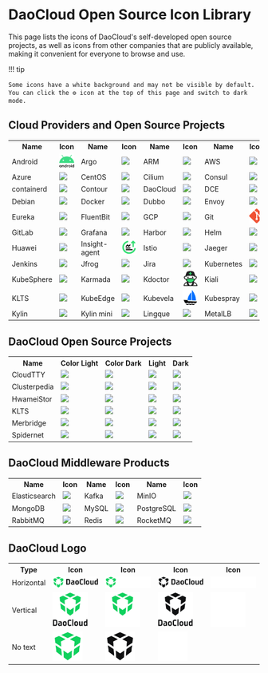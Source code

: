 # DaoCloud Open Source Icon Library

This page lists the icons of DaoCloud's self-developed open source projects, as well as icons from other companies that are publicly available, making it convenient for everyone to browse and use.

!!! tip

    Some icons have a white background and may not be visible by default. You can click the ⚙️ icon at the top of this page and switch to dark mode.

## Cloud Providers and Open Source Projects

<table>
  <tr>
    <th>Name</th>
    <th style="text-align: center; vertical-align: middle;">Icon</th>
    <th>Name</th>
    <th style="text-align: center; vertical-align: middle;">Icon</th>
    <th>Name</th>
    <th style="text-align: center; vertical-align: middle;">Icon</th>
    <th>Name</th>
    <th style="text-align: center; vertical-align: middle;">Icon</th>
  </tr>
  <tr>
    <td style="vertical-align: middle;">Android</td>
    <td><img src="../icons/providers/android.svg" width="80"></td>
    <td style="vertical-align: middle;">Argo</td>
    <td><img src="https://docs.daocloud.io/daocloud-docs-images/docs/zh/docs/community/icons/providers/argo.svg" width="80"></td>
    <td style="vertical-align: middle;">ARM</td>
    <td><img src="https://docs.daocloud.io/daocloud-docs-images/docs/zh/docs/community/icons/providers/arm.svg" width="80"></td>
    <td style="vertical-align: middle;">AWS</td>
    <td><img src="https://docs.daocloud.io/daocloud-docs-images/docs/zh/docs/community/icons/providers/aws.svg" width="80"></td>
  </tr>
  <tr>
    <td style="vertical-align: middle;">Azure</td>
    <td><img src="https://docs.daocloud.io/daocloud-docs-images/docs/zh/docs/community/icons/providers/azure.svg" width="80"></td>
    <td style="vertical-align: middle;">CentOS</td>
    <td><img src="https://docs.daocloud.io/daocloud-docs-images/docs/zh/docs/community/icons/providers/centos.svg" width="80"></td>
    <td style="vertical-align: middle;">Cilium</td>
    <td><img src="https://docs.daocloud.io/daocloud-docs-images/docs/zh/docs/community/icons/providers/cilium.svg" width="80"></td>
    <td style="vertical-align: middle;">Consul</td>
    <td><img src="https://docs.daocloud.io/daocloud-docs-images/docs/zh/docs/community/icons/providers/consul.svg" width="80"></td>
  </tr>
  <tr>
    <td style="vertical-align: middle;">containerd</td>
    <td><img src="https://docs.daocloud.io/daocloud-docs-images/docs/zh/docs/community/icons/providers/containerd.svg" width="80"></td>
    <td style="vertical-align: middle;">Contour</td>
    <td><img src="https://docs.daocloud.io/daocloud-docs-images/docs/zh/docs/community/icons/providers/contour.svg" width="80"></td>
    <td style="vertical-align: middle;">DaoCloud</td>
    <td><img src="https://docs.daocloud.io/daocloud-docs-images/docs/zh/docs/community/icons/providers/daocloud.svg" width="80"></td>
    <td style="vertical-align: middle;">DCE</td>
    <td><img src="https://docs.daocloud.io/daocloud-docs-images/docs/zh/docs/community/icons/providers/dce.svg" width="80"></td>
  </tr>
  <tr>
    <td style="vertical-align: middle;">Debian</td>
    <td><img src="https://docs.daocloud.io/daocloud-docs-images/docs/zh/docs/community/icons/providers/debian.svg" width="80"></td>
    <td style="vertical-align: middle;">Docker</td>
    <td><img src="https://docs.daocloud.io/daocloud-docs-images/docs/zh/docs/community/icons/providers/docker.svg" width="80"></td>
    <td style="vertical-align: middle;">Dubbo</td>
    <td><img src="https://docs.daocloud.io/daocloud-docs-images/docs/zh/docs/community/icons/providers/dubbo.svg" width="80"></td>
    <td style="vertical-align: middle;">Envoy</td>
    <td><img src="https://docs.daocloud.io/daocloud-docs-images/docs/zh/docs/community/icons/providers/envoy.svg" width="80"></td>
  </tr>
  <tr>
    <td style="vertical-align: middle;">Eureka</td>
    <td><img src="https://docs.daocloud.io/daocloud-docs-images/docs/zh/docs/community/icons/providers/eureka.svg" width="80"></td>
    <td style="vertical-align: middle;">FluentBit</td>
    <td><img src="https://docs.daocloud.io/daocloud-docs-images/docs/zh/docs/community/icons/providers/fluentbit.svg" width="80"></td>
    <td style="vertical-align: middle;">GCP</td>
    <td><img src="https://docs.daocloud.io/daocloud-docs-images/docs/zh/docs/community/icons/providers/google-cloud.svg" width="80"></td>
    <td style="vertical-align: middle;">Git</td>
    <td><img src="../icons/providers/git.svg" width="80"></td>
  </tr>
  <tr>
    <td style="vertical-align: middle;">GitLab</td>
    <td><img src="https://docs.daocloud.io/daocloud-docs-images/docs/zh/docs/community/icons/providers/gitlab.svg" width="80"></td>
    <td style="vertical-align: middle;">Grafana</td>
    <td><img src="https://docs.daocloud.io/daocloud-docs-images/docs/zh/docs/community/icons/providers/grafana.svg" width="80"></td>
    <td style="vertical-align: middle;">Harbor</td>
    <td><img src="https://docs.daocloud.io/daocloud-docs-images/docs/zh/docs/community/icons/providers/harbor.svg" width="80"></td>
    <td style="vertical-align: middle;">Helm</td>
    <td><img src="https://docs.daocloud.io/daocloud-docs-images/docs/zh/docs/community/icons/providers/helm.svg" width="80"></td>
  </tr>
  <tr>
    <td style="vertical-align: middle;">Huawei</td>
    <td><img src="https://docs.daocloud.io/daocloud-docs-images/docs/zh/docs/community/icons/providers/huawei.svg" width="80"></td>
    <td style="vertical-align: middle;">Insight-agent</td>
    <td><img src="../icons/providers/insight-agent-green.svg" width="80"></td>
    <td style="vertical-align: middle;">Istio</td>
    <td><img src="https://docs.daocloud.io/daocloud-docs-images/docs/zh/docs/community/icons/providers/istio.svg" width="80"></td>
    <td style="vertical-align: middle;">Jaeger</td>
    <td><img src="https://docs.daocloud.io/daocloud-docs-images/docs/zh/docs/community/icons/providers/jaeger.svg" width="80"></td>
  </tr>
  <tr>
    <td style="vertical-align: middle;">Jenkins</td>
    <td><img src="https://docs.daocloud.io/daocloud-docs-images/docs/zh/docs/community/icons/providers/jenkins.svg" width="80"></td>
    <td style="vertical-align: middle;">Jfrog</td>
    <td><img src="https://docs.daocloud.io/daocloud-docs-images/docs/zh/docs/community/icons/providers/jfrog.svg" width="80"></td>
    <td style="vertical-align: middle;">Jira</td>
    <td><img src="https://docs.daocloud.io/daocloud-docs-images/docs/zh/docs/community/icons/providers/jira.svg" width="80"></td>
    <td style="vertical-align: middle;">Kubernetes</td>
    <td><img src="https://docs.daocloud.io/daocloud-docs-images/docs/zh/docs/community/icons/providers/kubernetes.svg" width="80"></td>
  </tr>
  <tr>
    <td style="vertical-align: middle;">KubeSphere</td>
    <td><img src="https://docs.daocloud.io/daocloud-docs-images/docs/zh/docs/community/icons/providers/kubernetes-2.svg" width="80"></td>
    <td style="vertical-align: middle;">Karmada</td>
    <td><img src="https://docs.daocloud.io/daocloud-docs-images/docs/zh/docs/community/icons/providers/karmada.svg" width="80"></td>
    <td style="vertical-align: middle;">Kdoctor</td>
    <td><img src="../icons/providers/kdoctor.svg" width="80"></td>
    <td style="vertical-align: middle;">Kiali</td>
    <td><img src="https://docs.daocloud.io/daocloud-docs-images/docs/zh/docs/community/icons/providers/kiali.svg" width="80"></td>
  </tr>
  <tr>
    <td style="vertical-align: middle;">KLTS</td>
    <td><img src="https://docs.daocloud.io/daocloud-docs-images/docs/zh/docs/community/icons/providers/klts.svg" width="80"></td>
    <td style="vertical-align: middle;">KubeEdge</td>
    <td><img src="https://docs.daocloud.io/daocloud-docs-images/docs/zh/docs/community/icons/providers/kubeedge.svg" width="80"></td>
    <td style="vertical-align: middle;">Kubevela</td>
    <td><img src="../icons/providers/kubevela.svg" width="80"></td>
    <td style="vertical-align: middle;">Kubespray</td>
    <td><img src="https://docs.daocloud.io/daocloud-docs-images/docs/zh/docs/community/icons/providers/kubespray.svg" width="80"></td>
  </tr>
  <tr>
    <td style="vertical-align: middle;">Kylin</td>
    <td><img src="https://docs.daocloud.io/daocloud-docs-images/docs/zh/docs/community/icons/providers/kylin.svg" width="80"></td>
    <td style="vertical-align: middle;">Kylin mini</td>
    <td><img src="https://docs.daocloud.io/daocloud-docs-images/docs/zh/docs/community/icons/providers/kylin-mini.svg" width="80"></td>
    <td style="vertical-align: middle;">Lingque</td>
    <td><img src="https://docs.daocloud.io/daocloud-docs-images/docs/zh/docs/community/icons/providers/lingque.svg" width="80"></td>
    <td style="vertical-align: middle;">MetalLB</td>
    <td><img src="https://docs.daocloud.io/daocloud-docs-images/docs/zh/docs/community/icons/providers/metal-lb.svg" width="80"></td>
  </tr>
</table>

## DaoCloud Open Source Projects

<table>
  <tr>
    <th>Name</th>
    <th>Color Light</th>
    <th>Color Dark</th>
    <th>Light</th>
    <th>Dark</th>
  </tr>
  <tr>
    <td style="vertical-align: middle;">CloudTTY</td>
    <td><img src="https://docs.daocloud.io/daocloud-docs-images/docs/zh/docs/community/icons/open/Cloudtty.svg" width="80"></td>
    <td><img src="https://docs.daocloud.io/daocloud-docs-images/docs/zh/docs/community/icons/open/Cloudtty-on-dark-bg.svg" width="80"></td>
    <td><img src="https://docs.daocloud.io/daocloud-docs-images/docs/zh/docs/community/icons/open/Cloudtty-white.svg" width="80"></td>
    <td><img src="https://docs.daocloud.io/daocloud-docs-images/docs/zh/docs/community/icons/open/Cloudtty-dark.svg" width="80"></td>
  </tr>
  <tr>
    <td style="vertical-align: middle;">Clusterpedia</td>
    <td><img src="https://docs.daocloud.io/daocloud-docs-images/docs/zh/docs/community/icons/open/Clusterpedia.svg" width="80"></td>
    <td><img src="https://docs.daocloud.io/daocloud-docs-images/docs/zh/docs/community/icons/open/Clusterpedia-on-dark-bg.svg" width="80"></td>
    <td><img src="https://docs.daocloud.io/daocloud-docs-images/docs/zh/docs/community/icons/open/Clusterpedia-white.svg" width="80"></td>
    <td><img src="https://docs.daocloud.io/daocloud-docs-images/docs/zh/docs/community/icons/open/Clusterpedia-dark.svg" width="80"></td>
  </tr>
  <tr>
    <td style="vertical-align: middle;">HwameiStor</td>
    <td><img src="https://docs.daocloud.io/daocloud-docs-images/docs/zh/docs/community/icons/open/hwameistor.svg" width="80"></td>
    <td><img src="https://docs.daocloud.io/daocloud-docs-images/docs/zh/docs/community/icons/open/hwameistor-on-dark-bg.svg" width="80"></td>
    <td><img src="https://docs.daocloud.io/daocloud-docs-images/docs/zh/docs/community/icons/open/hwameistor-white.svg" width="80"></td>
    <td><img src="https://docs.daocloud.io/daocloud-docs-images/docs/zh/docs/community/icons/open/hwameistor-dark.svg" width="80"></td>
  </tr>
  <tr>
    <td style="vertical-align: middle;">KLTS</td>
    <td><img src="https://docs.daocloud.io/daocloud-docs-images/docs/zh/docs/community/icons/open/KLTS-DC.svg" width="80"></td>
    <td><img src="https://docs.daocloud.io/daocloud-docs-images/docs/zh/docs/community/icons/open/KLTS-DC-on-dark-bg.svg" width="80"></td>
    <td><img src="https://docs.daocloud.io/daocloud-docs-images/docs/zh/docs/community/icons/open/KLTS-DC-white.svg" width="80"></td>
    <td><img src="https://docs.daocloud.io/daocloud-docs-images/docs/zh/docs/community/icons/open/KLTS-DC-dark.svg" width="80"></td>
  </tr>
  <tr>
    <td style="vertical-align: middle;">Merbridge</td>
    <td><img src="https://docs.daocloud.io/daocloud-docs-images/docs/zh/docs/community/icons/open/Merbridge.svg" width="80"></td>
    <td><img src="https://docs.daocloud.io/daocloud-docs-images/docs/zh/docs/community/icons/open/Merbridge-on-dark-bg.svg" width="80"></td>
    <td><img src="https://docs.daocloud.io/daocloud-docs-images/docs/zh/docs/community/icons/open/Merbridge-white.svg" width="80"></td>
    <td><img src="https://docs.daocloud.io/daocloud-docs-images/docs/zh/docs/community/icons/open/Merbridge-dark.svg" width="80"></td>
  </tr>
  <tr>
    <td style="vertical-align: middle;">Spidernet</td>
    <td><img src="https://docs.daocloud.io/daocloud-docs-images/docs/zh/docs/community/icons/open/Spidernet.svg" width="80"></td>
    <td><img src="https://docs.daocloud.io/daocloud-docs-images/docs/zh/docs/community/icons/open/Spidernet-on-dark-bg.svg" width="80"></td>
    <td><img src="https://docs.daocloud.io/daocloud-docs-images/docs/zh/docs/community/icons/open/Spidernet-white.svg" width="80"></td>
    <td><img src="https://docs.daocloud.io/daocloud-docs-images/docs/zh/docs/community/icons/open/Spidernet-dark.svg" width="80"></td>
  </tr>
</table>

## DaoCloud Middleware Products

<table>
  <tr>
    <th>Name</th>
    <th style="text-align: center; vertical-align: middle;">Icon</th>
    <th>Name</th>
    <th style="text-align: center; vertical-align: middle;">Icon</th>
    <th>Name</th>
    <th style="text-align: center; vertical-align: middle;">Icon</th>
  </tr>
  <tr>
    <td style="vertical-align: middle;">Elasticsearch</td>
    <td><img src="https://docs.daocloud.io/daocloud-docs-images/docs/zh/docs/community/icons/mcamel/elasticserach.svg" width="80"></td>
    <td style="vertical-align: middle;">Kafka</td>
    <td><img src="https://docs.daocloud.io/daocloud-docs-images/docs/zh/docs/community/icons/mcamel/kafka.svg" width="80"></td>
    <td style="vertical-align: middle;">MinIO</td>
    <td><img src="https://docs.daocloud.io/daocloud-docs-images/docs/zh/docs/community/icons/mcamel/minio.svg" width="80"></td>
  </tr>
  <tr>
    <td style="vertical-align: middle;">MongoDB</td>
    <td><img src="https://docs.daocloud.io/daocloud-docs-images/docs/zh/docs/community/icons/mcamel/MongoDB.svg" width="80"></td>
    <td style="vertical-align: middle;">MySQL</td>
    <td><img src="https://docs.daocloud.io/daocloud-docs-images/docs/zh/docs/community/icons/mcamel/mysql.svg" width="80"></td>
    <td style="vertical-align: middle;">PostgreSQL</td>
    <td><img src="https://docs.daocloud.io/daocloud-docs-images/docs/zh/docs/community/icons/mcamel/postgresql.svg" width="80"></td>
  </tr>
  <tr>
    <td style="vertical-align: middle;">RabbitMQ</td>
    <td><img src="https://docs.daocloud.io/daocloud-docs-images/docs/zh/docs/community/icons/mcamel/rabbitmq.svg" width="80"></td>
    <td style="vertical-align: middle;">Redis</td>
    <td><img src="https://docs.daocloud.io/daocloud-docs-images/docs/zh/docs/community/icons/mcamel/redis.svg" width="80"></td>
    <td style="vertical-align: middle;">RocketMQ</td>
    <td><img src="https://docs.daocloud.io/daocloud-docs-images/docs/zh/docs/community/icons/mcamel/rocketmq.svg" width="80"></td>
  </tr>
</table>

## DaoCloud Logo

<table>
  <tr>
    <th>Type</th>
    <th style="text-align: center; vertical-align: middle;">Icon</th>
    <th style="text-align: center; vertical-align: middle;">Icon</th>
    <th style="text-align: center; vertical-align: middle;">Icon</th>
    <th style="text-align: center; vertical-align: middle;">Icon</th>
  </tr>
  <tr>
    <td style="vertical-align: middle;">Horizontal</td>
    <td><img src="../icons/open/daocloud_horizon-color_dark.svg" width="200"></a></td>
    <td><img src="../icons/open/daocloud_horizon-color_light.svg" width="200"></a></td>
    <td><img src="../icons/open/daocloud_horizon-dark.svg" width="200"></a></td>
    <td><img src="../icons/open/daocloud_horizon-light.svg" width="200"></a></td>
  </tr>
  <tr>
    <td style="vertical-align: middle;">Vertical</td>
    <td><img src="../icons/open/daocloud_vertical-color_dark.svg" width="70"></a></td>
    <td><img src="../icons/open/daocloud_vertical-color_light.svg" width="70"></a></td>
    <td><img src="../icons/open/daocloud_vertical-dark.svg" width="70"></a></td>
    <td><img src="../icons/open/daocloud_vertical-light.svg" width="70"></a></td>
  </tr>
  <tr>
    <td style="vertical-align: middle;">No text</td>
    <td><img src="../icons/open/daocloud_cube-color.svg" width="60"></a></td>
    <td><img src="../icons/open/daocloud_cube-dark.svg" width="60"></a></td>
    <td><img src="../icons/open/daocloud_cube-light.svg" width="60"></a></td>
    <td></td>
  </tr>
</table>
